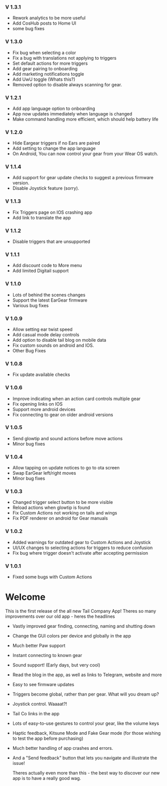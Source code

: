 ### V 1.3.1

- Rework analytics to be more useful
- Add CosHub posts to Home UI
- some bug fixes

### V 1.3.0

- Fix bug when selecting a color
- Fix a bug with translations not applying to triggers
- Set default actions for more triggers
- Add gear pairing to onboarding
- Add marketing notifications toggle
- Add UwU toggle (Whats this?)
- Removed option to disable always scanning for gear.

### V 1.2.1

- Add app language option to onboarding
- App now updates immediately when language is changed
- Make command handling more efficient, which should help battery life

### V 1.2.0

- Hide Eargear triggers if no Ears are paired
- Add setting to change the app language
- On Android, You can now control your gear from your Wear OS watch.

### V 1.1.4

- Add support for gear update checks to suggest a previous firmware version.
- Disable Joystick feature (sorry).

### V 1.1.3

- Fix Triggers page on IOS crashing app
- Add link to translate the app

### V 1.1.2

- Disable triggers that are unsupported

### V 1.1.1

- Add discount code to More menu
- Add limited Digitail support

### V 1.1.0

- Lots of behind the scenes changes
- Support the latest EarGear firmware
- Various bug fixes

### V 1.0.9

- Allow setting ear twist speed
- Add casual mode delay controls
- Add option to disable tail blog on mobile data
- Fix custom sounds on android and IOS.
- Other Bug Fixes

### V 1.0.8

- Fix update available checks

### V 1.0.6

- Improve indicating when an action card controls multiple gear
- Fix opening links on IOS
- Support more android devices
- Fix connecting to gear on older android versions

### V 1.0.5

- Send glowtip and sound actions before move actions
- Minor bug fixes

### V 1.0.4

- Allow tapping on update notices to go to ota screen
- Swap EarGear left/right moves
- Minor bug fixes

### V 1.0.3

- Changed trigger select button to be more visible
- Reload actions when glowtip is found
- Fix Custom Actions not working on tails and wings
- Fix PDF renderer on android for Gear manuals

### V 1.0.2

- Added warnings for outdated gear to Custom Actions and Joystick
- UI/UX changes to selecting actions for triggers to reduce confusion
- Fix bug where trigger doesn't activate after accepting permission

### V 1.0.1

- Fixed some bugs with Custom Actions

# Welcome

This is the first release of the all new Tail Company App!
Theres so many improvements over our old app - heres the headlines

- Vastly improved gear finding, connecting, naming and shutting down
- Change the GUI colors per device and globally in the app
- Much better Paw support
- Instant connecting to known gear
- Sound support! (Early days, but very cool)
- Read the blog in the app, as well as links to Telegram, website and more
- Easy to see firmware updates
- Triggers become global, rather than per gear. What will you dream up?
- Joystick control. Waaaat?!
- Tail Co links in the app
- Lots of easy-to-use gestures to control your gear, like the volume keys
- Haptic feedback, Kitsune Mode and Fake Gear mode (for those wishing to test the app before purchasing)
- Much better handling of app crashes and errors.
- And a "Send feedback" button that lets you navigate and illustrate the issue!

  Theres actually even more than this - the best way to discover our new app is to have a really good wag.
